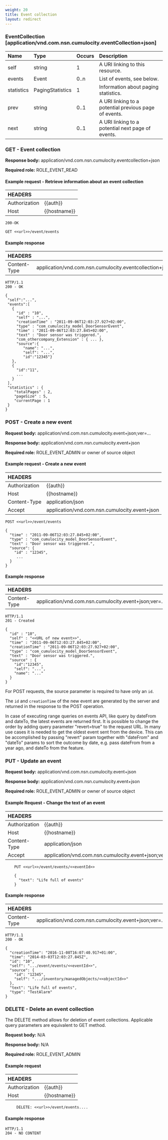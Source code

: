```yaml
---
weight: 20
title: Event collection
layout: redirect
---
```


### EventCollection [application/vnd.com.nsn.cumulocity.eventCollection+json]

|Name|Type|Occurs|Description|
|:---|:---|:-----|:----------|
|self|string|1|A URI linking to this resource.|
|events|Event|0..n|List of events, see below.|
|statistics|PagingStatistics|1|Information about paging statistics.|
|prev|string|0..1|A URI linking to a potential previous page of events.|
|next|string|0..1|A URI linking to a potential next page of events.|

### GET - Event collection

**Response body:** application/vnd.com.nsn.cumulocity.eventcollection+json

**Required role:** ROLE\_EVENT\_READ

#### Example request - Retrieve information about an event collection

|HEADERS||
|:---|:---|
|Authorization|{{auth}}
|Host|{{hostname}}


```http
200-OK

GET <<url>>/event/events
```

#### Example response

|HEADERS||
|:---|:---|
|Content-Type|application/vnd.com.nsn.cumulocity.eventcollection+json;ver=...

```http
HTTP/1.1
200 - OK

{
 "self":"...",
 "events":[
   {
     "id" : "10",
     "self" : "...",
     "creationTime" : "2011-09-06T12:03:27.927+02:00",
     "type" : "com_cumulocity_model_DoorSensorEvent",
     "time" : "2011-09-06T12:03:27.845+02:00",
     "text" : "Door sensor was triggered.",
     "com_othercompany_Extension" : { ... },
     "source":{
		"name": "...",
		"self": "...",
		"id":"12345"}
   },
   {
     "id":"11",
     ...
   }
 ],
 "statistics" : {
    "totalPages" : 2,
    "pageSize" : 5,
    "currentPage : 1
 }
}
```

### POST - Create a new event

**Request body:** application/vnd.com.nsn.cumulocity.event+json;ver=...

**Response body:** application/vnd.com.nsn.cumulocity.event+json

**Required role:** ROLE\_EVENT\_ADMIN or owner of source object

#### Example request - Create a new event

|HEADERS||
|:---|:---|
|Authorization|{{auth}}
|Host|{{hostname}}
|Content-Type|application/json
|Accept|application/vnd.com.nsn.cumulocity.event+json

```http
POST <<url>>/event/events

{
  "time" : "2011-09-06T12:03:27.845+02:00",
  "type" : "com_cumulocity_model_DoorSensorEvent",
  "text" : "Door sensor was triggered.",
  "source": {
	"id" : "12345",
	 ...
  }
}
```

#### Example response

|HEADERS||
|:---|:---|
|Content-Type|application/vnd.com.nsn.cumulocity.event+json;ver=...

```http
HTTP/1.1
201 - Created

{
  "id" : "10",
  "self" : "<<URL of new event>>",
  "time" : "2011-09-06T12:03:27.845+02:00",
  "creationTime" : "2011-09-06T12:03:27.927+02:00",
  "type" : "com_cumulocity_model_DoorSensorEvent",
  "text" : "Door sensor was triggered.",
  "source" : {
	"id":"12345",
	"self": "...",
	"name": "..."
  }
}
```

For POST requests, the source parameter is required to have only an `id`.

The `id` and `creationTime` of the new event are generated by the server and returned in the response to the POST operation.

In case of executing range queries on events API, like query by dateFrom and dateTo, the latest events are returned first. It is possible to change the order by adding query parameter "revert=true" to the request URL. In many use cases it is needed to get the oldest event sent from the device. This can be accomplished by passing "revert" param together with "dateFrom" and "dateTo" params to sort the outcome by date, e.g. pass dateFrom from a year ago, and dateTo from the feature.

### PUT - Update an event

**Request body:** application/vnd.com.nsn.cumulocity.event+json

**Response body:** application/vnd.com.nsn.cumulocity.event+json

**Required role:** ROLE_EVENT_ADMIN or owner of source object

#### Example Request - Change the text of an event

|HEADERS||
|:---|:---|
|Authorization|{{auth}}
|Host|{{hostname}}
|Content-Type|application/json
|Accept|application/vnd.com.nsn.cumulocity.event+json;ver=...

```http
    PUT <<url>>/event/events/<<eventId>>

    {
      "text": "Life full of events"
    }
```

#### Example response

|HEADERS||
|:---|:---|
|Content-Type|application/vnd.com.nsn.cumulocity.event+json;ver=...

```http
HTTP/1.1
200 - OK

{
  "creationTime": "2016-11-08T16:07:40.917+01:00",
  "time": "2014-03-03T12:03:27.845Z",
  "id": "10",
  "self": ".../event/events/<<eventId>>",
  "source": {
    "id": "12345",
    "self": ".../inventory/managedObjects/<<objectId>>"
  },
  "text": "Life full of events",
  "type": "TestAlarm"
}
```
### DELETE - Delete an event collection

The DELETE method allows for deletion of event collections. Applicable query parameters are equivalent to GET method.

**Request body:** N/A

**Response body:** N/A

**Required role:** ROLE\_EVENT\_ADMIN

#### Example request

|HEADERS||
|:---|:---|
|Authorization|{{auth}}
|Host|{{hostname}}

```http
     DELETE: <<url>>/event/events....
```
#### Example response

```http
HTTP/1.1
204 - NO CONTENT
```

